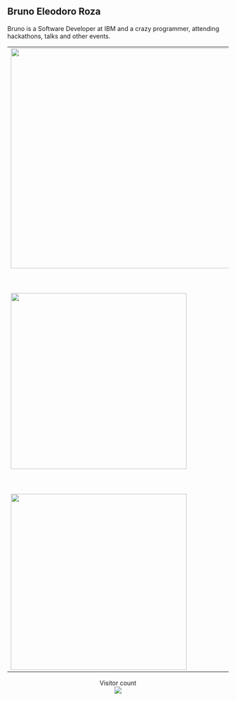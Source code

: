 ## Bruno Eleodoro Roza

Bruno is a Software Developer at IBM and a crazy programmer, attending hackathons, talks and other events.
<br/>
<center>
<table>
  <tr>
    <td><img width="500px" src="http://brunoeleodoro.com/assets/assets/talk-unicamp.jpg"/></td>
    <td><img width="500px" src="http://brunoeleodoro.com/assets/assets/talk-fluttertalks.jpg"/></td>
  </tr>  
  <tr>
    <td><img width="400px" src="http://brunoeleodoro.com/assets/assets/hack-nasa.jpg"/></td>
    <td><img width="500px" src="http://brunoeleodoro.com/assets/assets/hack-ibm.jpg"/></td>
  </tr>  
  <tr>
      <td><img width="400px" align="left" src="https://github-readme-stats.vercel.app/api/top-langs/?username=brunoeleodoro&hide=html&layout=compact&theme=cobalt" /></td>
      <td><img width="400px" align="left" src="https://github-readme-stats.vercel.app/api?username=brunoeleodoro&theme=cobalt" /></td>
  </tr>  
</table>
<p align="center"> 
  Visitor count<br>
  <img src="https://profile-counter.glitch.me/brunoeleodoro/count.svg" />
</p>
</center>

